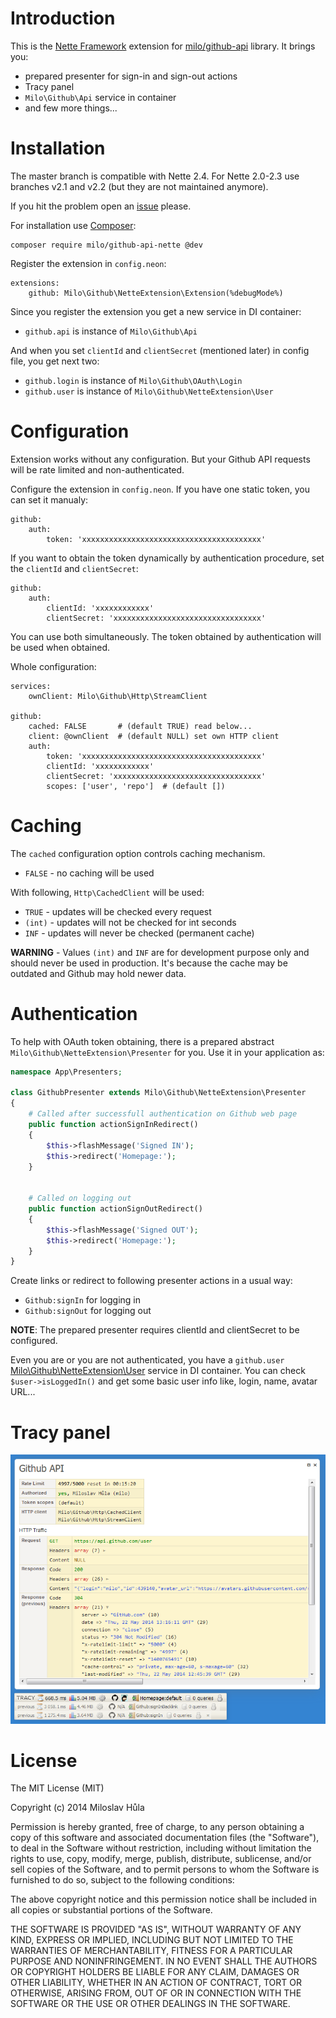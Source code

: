 # Introduction
This is the [Nette Framework](https://nette.org) extension for [milo/github-api](https://github.com/milo/github-api) library. It brings you:

- prepared presenter for sign-in and sign-out actions
- Tracy panel
- `Milo\Github\Api` service in container
- and few more things...


# Installation
The master branch is compatible with Nette 2.4. For Nette 2.0-2.3 use branches v2.1 and v2.2 (but they are not maintained anymore).

If you hit the problem open an [issue](https://github.com/milo/github-api-nette/issues) please.

For installation use [Composer](https://getcomposer.org/):
```
composer require milo/github-api-nette @dev
```

Register the extension in `config.neon`:
```
extensions:
	github: Milo\Github\NetteExtension\Extension(%debugMode%)
```


Since you register the extension you get a new service in DI container:
- `github.api` is instance of `Milo\Github\Api`

And when you set `clientId` and `clientSecret` (mentioned later) in config file, you get next two:
- `github.login` is instance of `Milo\Github\OAuth\Login`
- `github.user` is instance of `Milo\Github\NetteExtension\User`


# Configuration
Extension works without any configuration. But your Github API requests will be rate limited and non-authenticated.

Configure the extension in `config.neon`. If you have one static token, you can set it manualy:
```
github:
	auth:
		token: 'xxxxxxxxxxxxxxxxxxxxxxxxxxxxxxxxxxxxxxxx'
```

If you want to obtain the token dynamically by authentication procedure, set the `clientId` and `clientSecret`:
```
github:
	auth:
		clientId: 'xxxxxxxxxxxx'
		clientSecret: 'xxxxxxxxxxxxxxxxxxxxxxxxxxxxxxxxx'
```

You can use both simultaneously. The token obtained by authentication will be used when obtained.


Whole configuration:
```
services:
	ownClient: Milo\Github\Http\StreamClient

github:
	cached: FALSE       # (default TRUE) read below...
	client: @ownClient  # (default NULL) set own HTTP client
	auth:
		token: 'xxxxxxxxxxxxxxxxxxxxxxxxxxxxxxxxxxxxxxxx'
		clientId: 'xxxxxxxxxxxx'
		clientSecret: 'xxxxxxxxxxxxxxxxxxxxxxxxxxxxxxxxx'
		scopes: ['user', 'repo']  # (default [])
```


# Caching
The `cached` configuration option controls caching mechanism.
- `FALSE` - no caching will be used

With following, `Http\CachedClient` will be used:
- `TRUE` - updates will be checked every request
- `(int)` - updates will not be checked for int seconds
- `INF` - updates will never be checked (permanent cache)

**WARNING** - Values `(int)` and `INF` are for development purpose only and should never be used in production. It's because the cache may be outdated and Github may hold newer data.


# Authentication
To help with OAuth token obtaining, there is a prepared abstract `Milo\Github\NetteExtension\Presenter` for you. Use it in your application as:
```php
namespace App\Presenters;

class GithubPresenter extends Milo\Github\NetteExtension\Presenter
{
	# Called after successfull authentication on Github web page
	public function actionSignInRedirect()
	{
		$this->flashMessage('Signed IN');
		$this->redirect('Homepage:');
	}


	# Called on logging out
	public function actionSignOutRedirect()
	{
		$this->flashMessage('Signed OUT');
		$this->redirect('Homepage:');
	}
}
```

Create links or redirect to following presenter actions in a usual way:
- `Github:signIn` for logging in
- `Github:signOut` for logging out

**NOTE**: The prepared presenter requires clientId and clientSecret to be configured.

Even you are or you are not authenticated, you have a `github.user` [Milo\Github\NetteExtension\User](https://github.com/milo/github-api-nette/blob/master/src/NetteExtension/User.php) service in DI container. You can check `$user->isLoggedIn()` and get some basic user info like, login, name, avatar URL...


# Tracy panel
![Tracy panel screenshot](https://github.com/milo/github-api-nette/raw/master/screenshot.png)


# License
The MIT License (MIT)

Copyright (c) 2014 Miloslav Hůla

Permission is hereby granted, free of charge, to any person obtaining a copy of this software and associated documentation files (the "Software"), to deal in the Software without restriction, including without limitation the rights to use, copy, modify, merge, publish, distribute, sublicense, and/or sell copies of the Software, and to permit persons to whom the Software is furnished to do so, subject to the following conditions:

The above copyright notice and this permission notice shall be included in all copies or substantial portions of the Software.

THE SOFTWARE IS PROVIDED "AS IS", WITHOUT WARRANTY OF ANY KIND, EXPRESS OR IMPLIED, INCLUDING BUT NOT LIMITED TO THE WARRANTIES OF MERCHANTABILITY, FITNESS FOR A PARTICULAR PURPOSE AND NONINFRINGEMENT. IN NO EVENT SHALL THE AUTHORS OR COPYRIGHT HOLDERS BE LIABLE FOR ANY CLAIM, DAMAGES OR OTHER LIABILITY, WHETHER IN AN ACTION OF CONTRACT, TORT OR OTHERWISE, ARISING FROM, OUT OF OR IN CONNECTION WITH THE SOFTWARE OR THE USE OR OTHER DEALINGS IN THE SOFTWARE.
